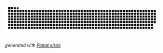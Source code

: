 <picture>
  <source media="(prefers-color-scheme: dark)" srcset="https://raw.githubusercontent.com/WentingSun/WentingSun/output/github-contribution-grid-snake-dark.svg">
  <source media="(prefers-color-scheme: light)" srcset="https://raw.githubusercontent.com/WentingSun/WentingSun/output/github-contribution-grid-snake.svg">
  <img alt="github contribution grid snake animation" src="https://raw.githubusercontent.com/WentingSun/WentingSun/output/github-contribution-grid-snake.svg">
</picture>


_generated with [Platane/snk](https://github.com/Platane/snk)_
